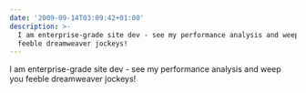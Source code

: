 ```yaml
---
date: '2009-09-14T03:09:42+01:00'
description: >-
  I am enterprise-grade site dev - see my performance analysis and weep you
  feeble dreamweaver jockeys!
---
```

I am enterprise-grade site dev - see my performance analysis and weep you feeble dreamweaver jockeys!
